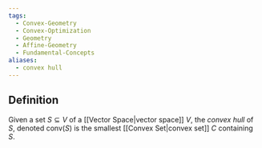 ```yaml
---
tags:
  - Convex-Geometry
  - Convex-Optimization
  - Geometry
  - Affine-Geometry
  - Fundamental-Concepts
aliases:
  - convex hull
---
```

## Definition

Given a set $S \subseteq V$ of a [[Vector Space|vector space]] $V$, the *convex hull* of $S$, denoted $\mathrm{conv}(S)$ is the smallest [[Convex Set|convex set]] $C$ containing $S$.